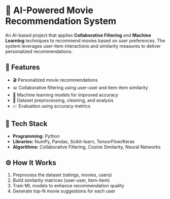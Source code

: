 # 🤖 AI-Powered Movie Recommendation System

An AI-based project that applies **Collaborative Filtering** and **Machine Learning** techniques to recommend movies based on user preferences. The system leverages user-item interactions and similarity measures to deliver personalized recommendations.

## 📌 Features

- 🎬 Personalized movie recommendations
- 📊 Collaborative filtering using user-user and item-item similarity
- 🧠 Machine learning models for improved accuracy
- 📂 Dataset preprocessing, cleaning, and analysis
- 📈 Evaluation using accuracy metrics

## 🧪 Tech Stack

- **Programming:** Python
- **Libraries:** NumPy, Pandas, Scikit-learn, TensorFlow/Keras
- **Algorithms:** Collaborative Filtering, Cosine Similarity, Neural Networks

## ⚙️ How It Works

1. Preprocess the dataset (ratings, movies, users)
2. Build similarity matrices (user-user, item-item)
3. Train ML models to enhance recommendation quality
4. Generate top-N movie suggestions for each user

